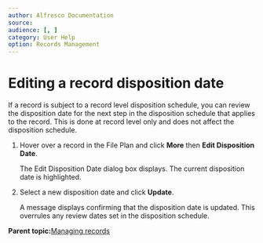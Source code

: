 ```yaml
---
author: Alfresco Documentation
source: 
audience: [, ]
category: User Help
option: Records Management
---
```


# Editing a record disposition date

If a record is subject to a record level disposition schedule, you can review the disposition date for the next step in the disposition schedule that applies to the record. This is done at record level only and does not affect the disposition schedule.

1.  Hover over a record in the File Plan and click **More** then **Edit Disposition Date**.

    The Edit Disposition Date dialog box displays. The current disposition date is highlighted.

2.  Select a new disposition date and click **Update**.

    A message displays confirming that the disposition date is updated. This overrules any review dates set in the disposition schedule.


**Parent topic:**[Managing records](../tasks/rm-records-manage.md)

